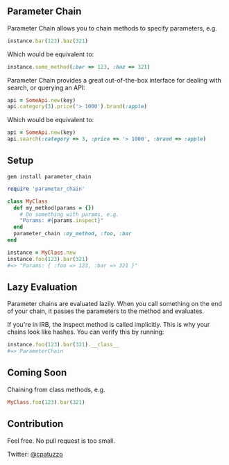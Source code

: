 ## Parameter Chain

Parameter Chain allows you to chain methods to specify parameters, e.g.

```ruby
instance.bar(123).baz(321)
```

Which would be equivalent to:

```ruby
instance.some_method(:bar => 123, :baz => 321)
```

Parameter Chain provides a great out-of-the-box interface for dealing with search, or querying an API:

```ruby
api = SomeApi.new(key)
api.category(3).price('> 1000').brand(:apple)
```

Which would be equivalent to:

```ruby
api = SomeApi.new(key)
api.search(:category => 3, :price => '> 1000', :brand => :apple)
```

## Setup

```
gem install parameter_chain
```

```ruby
require 'parameter_chain'

class MyClass
  def my_method(params = {})
    # Do something with params, e.g.
    "Params: #{params.inspect}"
  end
  parameter_chain :my_method, :foo, :bar
end

instance = MyClass.new
instance.foo(123).bar(321)
#=> "Params: { :foo => 123, :bar => 321 }"
```

## Lazy Evaluation

Parameter chains are evaluated lazily. When you call something on the end of your chain, it passes the parameters to the method and evaluates.

If you're in IRB, the inspect method is called implicitly. This is why your chains look like hashes. You can verify this by running:

```ruby
instance.foo(123).bar(321).__class__
#=> ParameterChain
```

## Coming Soon

Chaining from class methods, e.g.

```ruby
MyClass.foo(123).bar(321)
```

## Contribution

Feel free. No pull request is too small.

Twitter: [@cpatuzzo](https://twitter.com/#!/cpatuzzo)
